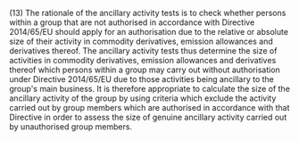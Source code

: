 (13) The rationale of the ancillary activity tests is to check whether persons within a group that are not authorised in accordance with Directive 2014/65/EU should apply for an authorisation due to the relative or absolute size of their activity in commodity derivatives, emission allowances and derivatives thereof. The ancillary activity tests thus determine the size of activities in commodity derivatives, emission allowances and derivatives thereof which persons within a group may carry out without authorisation under Directive 2014/65/EU due to those activities being ancillary to the group's main business. It is therefore appropriate to calculate the size of the ancillary activity of the group by using criteria which exclude the activity carried out by group members which are authorised in accordance with that Directive in order to assess the size of genuine ancillary activity carried out by unauthorised group members.